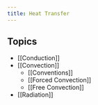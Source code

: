 ```yaml
---
title: Heat Transfer
---
```


## Topics
- [[Conduction]]
- [[Convection]]
	- [[Conventions]]
	- [[Forced Convection]]
	- [[Free Convection]]
- [[Radiation]]


